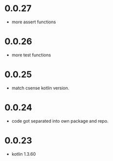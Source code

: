 # 0.0.27
- more assert functions

# 0.0.26
- more test functions 

# 0.0.25
- match csense kotlin version.

# 0.0.24
- code got separated into own package and repo. 

# 0.0.23
- kotlin 1.3.60